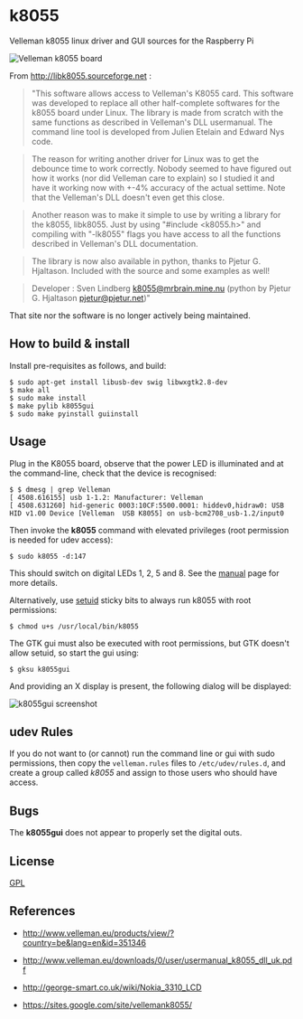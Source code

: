 k8055
=====
Velleman k8055 linux driver and GUI sources for the Raspberry Pi

![Velleman k8055 board](https://raw.github.com/rm-hull/k8055/master/k8055.jpg)

From http://libk8055.sourceforge.net :

>"This software allows access to Velleman's K8055 card. This software was
developed to replace all other half-complete softwares for the k8055 board
under Linux. The library is made from scratch with the same functions as
described in Velleman's DLL usermanual. The command line tool is developed from
Julien Etelain and Edward Nys code.

>The reason for writing another driver for Linux was to get the debounce time to
work correctly. Nobody seemed to have figured out how it works (nor did
Velleman care to explain) so I studied it and have it working now with +-4%
accuracy of the actual settime. Note that the Velleman's DLL doesn't even get
this close.

>Another reason was to make it simple to use by writing a library for the k8055,
libk8055. Just by using "#include <k8055.h>" and compiling with "-lk8055" flags
you have access to all the functions described in Velleman's DLL documentation.

>The library is now also available in python, thanks to Pjetur G. Hjaltason.
Included with the source and some examples as well!

>Developer : Sven Lindberg <k8055@mrbrain.mine.nu> (python by Pjetur G.
Hjaltason <pjetur@pjetur.net>)"

That site nor the software is no longer actively being maintained.

How to build & install
----------------------
Install pre-requisites as follows, and build:

    $ sudo apt-get install libusb-dev swig libwxgtk2.8-dev
    $ make all
    $ sudo make install
    $ make pylib k8055gui
    $ sudo make pyinstall guiinstall

Usage
-----
Plug in the K8055 board, observe that the power LED is illuminated and at the command-line,
check that the device is recognised:

    $ $ dmesg | grep Velleman
    [ 4508.616155] usb 1-1.2: Manufacturer: Velleman 
    [ 4508.631260] hid-generic 0003:10CF:5500.0001: hiddev0,hidraw0: USB HID v1.00 Device [Velleman  USB K8055] on usb-bcm2708_usb-1.2/input0

Then invoke the **k8055** command with elevated privileges (root permission is needed for 
udev access):

    $ sudo k8055 -d:147

This should switch on digital LEDs 1, 2, 5 and 8. See the [manual](https://github.com/rm-hull/k8055/blob/master/MANUAL.md)
page for more details.

Alternatively, use [setuid](https://en.wikipedia.org/wiki/Setuid) sticky bits to always 
run k8055 with root permissions:

    $ chmod u+s /usr/local/bin/k8055

The GTK gui must also be executed with root permissions, but GTK doesn't allow setuid, so 
start the gui using:

    $ gksu k8055gui

And providing an X display is present, the following dialog will be displayed:

![k8055gui screenshot](https://raw.github.com/rm-hull/k8055/master/gui/k8055gui.png)

udev Rules
----------
If you do not want to (or cannot) run the command line or gui with sudo permissions, then 
copy the `velleman.rules` files to `/etc/udev/rules.d`, and create a group called *k8055*
and assign to those users who should have access.

Bugs
----
The **k8055gui** does not appear to properly set the digital outs.

License
-------
[GPL](http://www.gnu.org/licenses/gpl.html)

References
----------
* http://www.velleman.eu/products/view/?country=be&lang=en&id=351346

* http://www.velleman.eu/downloads/0/user/usermanual_k8055_dll_uk.pdf

* http://george-smart.co.uk/wiki/Nokia_3310_LCD

* https://sites.google.com/site/vellemank8055/

